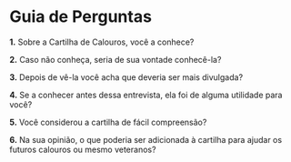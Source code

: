 Guia de Perguntas
=================


**1.** Sobre a Cartilha de Calouros, você a conhece?

**2.** Caso não conheça, seria de sua vontade conhecê-la?

**3.** Depois de vê-la você acha que deveria ser mais divulgada?

**4.** Se a conhecer antes dessa entrevista, ela foi de alguma utilidade para você?

**5.** Você considerou a cartilha de fácil compreensão?

**6.** Na sua opinião, o que poderia ser adicionada à cartilha para ajudar os futuros calouros ou mesmo veteranos?
